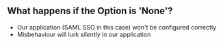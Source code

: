 ## What happens if the Option is 'None'?
- Our application (SAML SSO in this case) won't be configured correctly
- Misbehaviour will lurk *silently* in our application
